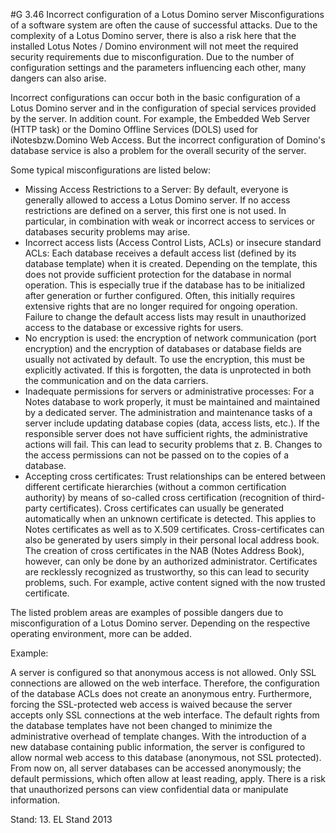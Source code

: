 #G 3.46 Incorrect configuration of a Lotus Domino server
Misconfigurations of a software system are often the cause of successful attacks. Due to the complexity of a Lotus Domino server, there is also a risk here that the installed Lotus Notes / Domino environment will not meet the required security requirements due to misconfiguration. Due to the number of configuration settings and the parameters influencing each other, many dangers can also arise.

Incorrect configurations can occur both in the basic configuration of a Lotus Domino server and in the configuration of special services provided by the server. In addition count. For example, the Embedded Web Server (HTTP task) or the Domino Offline Services (DOLS) used for iNotesbzw.Domino Web Access. But the incorrect configuration of Domino's database service is also a problem for the overall security of the server.

Some typical misconfigurations are listed below:

* Missing Access Restrictions to a Server: By default, everyone is generally allowed to access a Lotus Domino server. If no access restrictions are defined on a server, this first one is not used. In particular, in combination with weak or incorrect access to services or databases security problems may arise.
* Incorrect access lists (Access Control Lists, ACLs) or insecure standard ACLs: Each database receives a default access list (defined by its database template) when it is created. Depending on the template, this does not provide sufficient protection for the database in normal operation. This is especially true if the database has to be initialized after generation or further configured. Often, this initially requires extensive rights that are no longer required for ongoing operation. Failure to change the default access lists may result in unauthorized access to the database or excessive rights for users.
* No encryption is used: the encryption of network communication (port encryption) and the encryption of databases or database fields are usually not activated by default. To use the encryption, this must be explicitly activated. If this is forgotten, the data is unprotected in both the communication and on the data carriers.
* Inadequate permissions for servers or administrative processes: For a Notes database to work properly, it must be maintained and maintained by a dedicated server. The administration and maintenance tasks of a server include updating database copies (data, access lists, etc.). If the responsible server does not have sufficient rights, the administrative actions will fail. This can lead to security problems that z. B. Changes to the access permissions can not be passed on to the copies of a database.
* Accepting cross certificates: Trust relationships can be entered between different certificate hierarchies (without a common certification authority) by means of so-called cross certification (recognition of third-party certificates). Cross certificates can usually be generated automatically when an unknown certificate is detected. This applies to Notes certificates as well as to X.509 certificates. Cross-certificates can also be generated by users simply in their personal local address book. The creation of cross certificates in the NAB (Notes Address Book), however, can only be done by an authorized administrator. Certificates are recklessly recognized as trustworthy, so this can lead to security problems, such. For example, active content signed with the now trusted certificate.


The listed problem areas are examples of possible dangers due to misconfiguration of a Lotus Domino server. Depending on the respective operating environment, more can be added.

Example:

A server is configured so that anonymous access is not allowed. Only SSL connections are allowed on the web interface. Therefore, the configuration of the database ACLs does not create an anonymous entry. Furthermore, forcing the SSL-protected web access is waived because the server accepts only SSL connections at the web interface. The default rights from the database templates have not been changed to minimize the administrative overhead of template changes. With the introduction of a new database containing public information, the server is configured to allow normal web access to this database (anonymous, not SSL protected). From now on, all server databases can be accessed anonymously; the default permissions, which often allow at least reading, apply. There is a risk that unauthorized persons can view confidential data or manipulate information.

Stand: 13. EL Stand 2013




